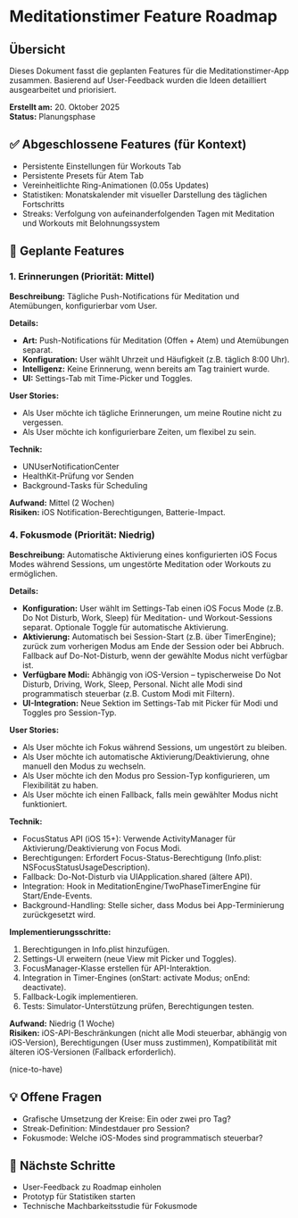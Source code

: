 # Meditationstimer Feature Roadmap

## Übersicht
Dieses Dokument fasst die geplanten Features für die Meditationstimer-App zusammen. Basierend auf User-Feedback wurden die Ideen detailliert ausgearbeitet und priorisiert.

**Erstellt am:** 20. Oktober 2025  
**Status:** Planungsphase

## ✅ Abgeschlossene Features (für Kontext)
- Persistente Einstellungen für Workouts Tab
- Persistente Presets für Atem Tab
- Vereinheitlichte Ring-Animationen (0.05s Updates)
- Statistiken: Monatskalender mit visueller Darstellung des täglichen Fortschritts
- Streaks: Verfolgung von aufeinanderfolgenden Tagen mit Meditation und Workouts mit Belohnungssystem

## 🚀 Geplante Features

### 1. Erinnerungen (Priorität: Mittel)
**Beschreibung:** Tägliche Push-Notifications für Meditation und Atemübungen, konfigurierbar vom User.

**Details:**
- **Art:** Push-Notifications für Meditation (Offen + Atem) und Atemübungen separat.
- **Konfiguration:** User wählt Uhrzeit und Häufigkeit (z.B. täglich 8:00 Uhr).
- **Intelligenz:** Keine Erinnerung, wenn bereits am Tag trainiert wurde.
- **UI:** Settings-Tab mit Time-Picker und Toggles.

**User Stories:**
- Als User möchte ich tägliche Erinnerungen, um meine Routine nicht zu vergessen.
- Als User möchte ich konfigurierbare Zeiten, um flexibel zu sein.

**Technik:**
- UNUserNotificationCenter
- HealthKit-Prüfung vor Senden
- Background-Tasks für Scheduling

**Aufwand:** Mittel (2 Wochen)  
**Risiken:** iOS Notification-Berechtigungen, Batterie-Impact.

### 4. Fokusmode (Priorität: Niedrig)
**Beschreibung:** Automatische Aktivierung eines konfigurierten iOS Focus Modes während Sessions, um ungestörte Meditation oder Workouts zu ermöglichen.

**Details:**
- **Konfiguration:** User wählt im Settings-Tab einen iOS Focus Mode (z.B. Do Not Disturb, Work, Sleep) für Meditation- und Workout-Sessions separat. Optionale Toggle für automatische Aktivierung.
- **Aktivierung:** Automatisch bei Session-Start (z.B. über TimerEngine); zurück zum vorherigen Modus am Ende der Session oder bei Abbruch. Fallback auf Do-Not-Disturb, wenn der gewählte Modus nicht verfügbar ist.
- **Verfügbare Modi:** Abhängig von iOS-Version – typischerweise Do Not Disturb, Driving, Work, Sleep, Personal. Nicht alle Modi sind programmatisch steuerbar (z.B. Custom Modi mit Filtern).
- **UI-Integration:** Neue Sektion im Settings-Tab mit Picker für Modi und Toggles pro Session-Typ.

**User Stories:**
- Als User möchte ich Fokus während Sessions, um ungestört zu bleiben.
- Als User möchte ich automatische Aktivierung/Deaktivierung, ohne manuell den Modus zu wechseln.
- Als User möchte ich den Modus pro Session-Typ konfigurieren, um Flexibilität zu haben.
- Als User möchte ich einen Fallback, falls mein gewählter Modus nicht funktioniert.

**Technik:**
- FocusStatus API (iOS 15+): Verwende ActivityManager für Aktivierung/Deaktivierung von Focus Modi.
- Berechtigungen: Erfordert Focus-Status-Berechtigung (Info.plist: NSFocusStatusUsageDescription).
- Fallback: Do-Not-Disturb via UIApplication.shared (ältere API).
- Integration: Hook in MeditationEngine/TwoPhaseTimerEngine für Start/Ende-Events.
- Background-Handling: Stelle sicher, dass Modus bei App-Terminierung zurückgesetzt wird.

**Implementierungsschritte:**
1. Berechtigungen in Info.plist hinzufügen.
2. Settings-UI erweitern (neue View mit Picker und Toggles).
3. FocusManager-Klasse erstellen für API-Interaktion.
4. Integration in Timer-Engines (onStart: activate Modus; onEnd: deactivate).
5. Fallback-Logik implementieren.
6. Tests: Simulator-Unterstützung prüfen, Berechtigungen testen.

**Aufwand:** Niedrig (1 Woche)  
**Risiken:** iOS-API-Beschränkungen (nicht alle Modi steuerbar, abhängig von iOS-Version), Berechtigungen (User muss zustimmen), Kompatibilität mit älteren iOS-Versionen (Fallback erforderlich).

(nice-to-have)

## 💡 Offene Fragen
- Grafische Umsetzung der Kreise: Ein oder zwei pro Tag?
- Streak-Definition: Mindestdauer pro Session?
- Fokusmode: Welche iOS-Modes sind programmatisch steuerbar?

## 🔄 Nächste Schritte
- User-Feedback zu Roadmap einholen
- Prototyp für Statistiken starten
- Technische Machbarkeitsstudie für Fokusmode